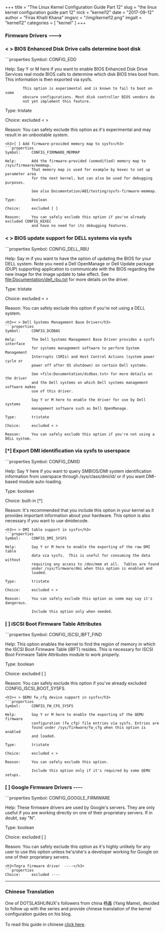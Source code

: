 +++
title = "The Linux Kernel Configuration Guide Part 12"
slug = "the linux kernel configuration guide part 12"
nick = "kernel12"
date = "2017-09-12"
author = "Firas Khalil Khana"
imgsrc = "/img/kernel12.png"
imgalt = "kernel12"
categories = [ "kernel" ]
+++
<h3>Firmware Drivers  ---></h3>
<h3>< > BIOS Enhanced Disk Drive calls determine boot disk</h3>
```properties
Symbol:     CONFIG_EDD

Help:       Say Y or M here if you want to enable BIOS Enhanced Disk Drive
            Services real mode BIOS calls to determine which disk
            BIOS tries boot from.  This information is then exported via sysfs.

            This option is experimental and is known to fail to boot on some
            obscure configurations. Most disk controller BIOS vendors do
            not yet implement this feature.

Type:       tristate

Choice:     excluded < >

Reason:     You can safely exclude this option as it's experimental and may result
            in an unbootable system.
```
<h3>[ ] Add firmware-provided memory map to sysfs</h3>
```properties
Symbol:     CONFIG_FIRMWARE_MEMMAP

Help:       Add the firmware-provided (unmodified) memory map to /sys/firmware/memmap.
            That memory map is used for example by kexec to set up parameter area
            for the next kernel, but can also be used for debugging purposes.

            See also Documentation/ABI/testing/sysfs-firmware-memmap.

Type:       boolean

Choice:     excluded [ ]

Reason:     You can safely exclude this option if you've already excluded CONFIG_KEXEC
            and have no need for its debugging features.
```
<h3>< > BIOS update support for DELL systems via sysfs</h3>
```properties
Symbol:     CONFIG_DELL_RBU

Help:       Say m if you want to have the option of updating the BIOS for your
            DELL system. Note you need a Dell OpenManage or Dell Update package (DUP)
            supporting application to communicate with the BIOS regarding the new
            image for the image update to take effect.
            See <file:Documentation/dell_rbu.txt> for more details on the driver.

Type:       tristate

Choice:     excluded < >

Reason:     You can safely exclude this option if you're not using a DELL system.
```
<h3>< > Dell Systems Management Base Driver</h3>
```properties
Symbol:     CONFIG_DCDBAS

Help:       The Dell Systems Management Base Driver provides a sysfs interface
            for systems management software to perform System Management
            Interrupts (SMIs) and Host Control Actions (system power cycle or
            power off after OS shutdown) on certain Dell systems.

            See <file:Documentation/dcdbas.txt> for more details on the driver
            and the Dell systems on which Dell systems management software makes
            use of this driver.

            Say Y or M here to enable the driver for use by Dell systems
            management software such as Dell OpenManage.

Type:       tristate

Choice:     excluded < >

Reason:     You can safely exclude this option if you're not using a DELL system.
```
<h3>[&ast;] Export DMI identification via sysfs to userspace</h3>
```properties
Symbol:     CONFIG_DMIID

Help:       Say Y here if you want to query SMBIOS/DMI system identification
            information from userspace through /sys/class/dmi/id/ or if you want
            DMI-based module auto-loading.

Type:       boolean

Choice:     built-in [*]

Reason:     It's recommended that you include this option in your kernel as it
            provides important information about your hardware. This option is
            also necessary if you want to use dmidecode.
```
<h3>< > DMI table support in sysfs</h3>
```properties
Symbol:     CONFIG_DMI_SYSFS

Help:       Say Y or M here to enable the exporting of the raw DMI table
            data via sysfs.  This is useful for consuming the data without
            requiring any access to /dev/mem at all.  Tables are found
            under /sys/firmware/dmi when this option is enabled and
            loaded.

Type:       tristate

Choice:     excluded < >

Reason:     You can safely exclude this option as some may say it's dangerous.
            
            Include this option only when needed.
```
<h3>[ ] iSCSI Boot Firmware Table Attributes</h3>
```properties
Symbol:     CONFIG_ISCSI_IBFT_FIND

Help:       This option enables the kernel to find the region of memory
            in which the ISCSI Boot Firmware Table (iBFT) resides. This
            is necessary for iSCSI Boot Firmware Table Attributes module to work
            properly.

Type:       boolean

Choice:     excluded [ ]

Reason:     You can safely exclude this option if you've already excluded
            CONFIG_ISCSI_BOOT_SYSFS.
```
<h3>< > QEMU fw_cfg device support in sysfs</h3>
```properties
Symbol:     CONFIG_FW_CFG_SYSFS

Help:       Say Y or M here to enable the exporting of the QEMU firmware
            configuration (fw_cfg) file entries via sysfs. Entries are
            found under /sys/firmware/fw_cfg when this option is enabled
            and loaded.

Type:       tristate

Choice:     excluded < >

Reason:     You can safely exclude this option.

            Include this option only if it's required by some QEMU setups.
```
<h3>[ ] Google Firmware Drivers  ----</h3>
```properties
Symbol:     CONFIG_GOOGLE_FIRMWARE

Help:       These firmware drivers are used by Google's servers.  They are
            only useful if you are working directly on one of their
            proprietary servers.  If in doubt, say "N".

Type:       boolean

Choice:     excluded [ ]

Reason:     You can safely exclude this option as it's highly unlikely for
            any user to use this option unless he's/she's a developer working for
            Google on one of their proprietary servers.
```
<h3>Tegra firmware driver  ----</h3>
```properties
Choice:     excluded ----
```
<hr/>
<h3>Chinese Translation</h3>
One of DOTSLASHLINUX's followers from china 杨鑫 (Yang Mame), decided to follow up with the series and provide chinese translation of the kernel configuration guides on his blog.
<br/>
<br/>
To read this guide in chinese <a href="https://blog.yangmame.top/linux%E5%86%85%E6%A0%B8%E9%85%8D%E7%BD%AE%E6%8C%87%E5%8D%97-firmware-drivers%E5%92%8Cfile-systems/" target="_blank">click here</a>.
